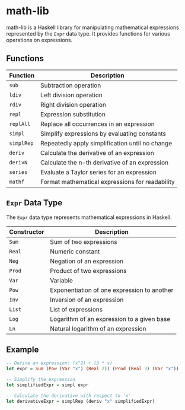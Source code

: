 # math-lib

math-lib is a Haskell library for manipulating mathematical expressions represented by the `Expr` data type. It provides functions for various operations on expressions.

## Functions

| Function   | Description |
|------------|-------------|
| `sub`      | Subtraction operation |
| `ldiv`     | Left division operation |
| `rdiv`     | Right division operation |
| `repl`     | Expression substitution |
| `replAll`  | Replace all occurrences in an expression |
| `simpl`    | Simplify expressions by evaluating constants |
| `simplRep` | Repeatedly apply simplification until no change |
| `deriv`    | Calculate the derivative of an expression |
| `derivN`   | Calculate the n-th derivative of an expression |
| `series`   | Evaluate a Taylor series for an expression |
| `mathf`    | Format mathematical expressions for readability |

## `Expr` Data Type

The `Expr` data type represents mathematical expressions in Haskell.

| Constructor | Description |
|-------------|-------------|
| `Sum`       | Sum of two expressions |
| `Real`      | Numeric constant |
| `Neg`       | Negation of an expression |
| `Prod`      | Product of two expressions |
| `Var`       | Variable |
| `Pow`       | Exponentiation of one expression to another |
| `Inv`       | Inversion of an expression |
| `List`      | List of expressions |
| `Log`       | Logarithm of an expression to a given base |
| `Ln`        | Natural logarithm of an expression |

## Example

```haskell
-- Define an expression: (x^2) + (3 * x)
let expr = Sum (Pow (Var "x") (Real 2)) (Prod (Real 3) (Var "x"))

-- Simplify the expression
let simplifiedExpr = simpl expr

-- Calculate the derivative with respect to 'x'
let derivativeExpr = simplRep (deriv "x" simplifiedExpr)
```